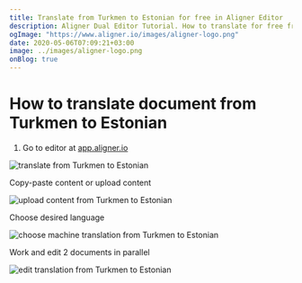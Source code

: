 ```yaml
---
title: Translate from Turkmen to Estonian for free in Aligner Editor
description: Aligner Dual Editor Tutorial. How to translate for free from Turkmen to Estonian. Aligner is multilingual document management platform. 
ogImage: "https://www.aligner.io/images/aligner-logo.png"
date: 2020-05-06T07:09:21+03:00
image: ../images/aligner-logo.png
onBlog: true
---
```


# How to translate document from Turkmen to Estonian

1. Go to editor at [app.aligner.io](https://app.aligner.io "Aligner App web page")

![translate from Turkmen to Estonian](../aligner-blank-editor.png "translate from Turkmen to Estonian")

Copy-paste content or upload content

![upload content from Turkmen to Estonian](../aligner-uploaded-document.png "upload content from Turkmen to Estonian")

Choose desired language

![choose machine translation from Turkmen to Estonian](../aligner-language-dropdown.png "choose machine translation from Turkmen to Estonian")

Work and edit 2 documents in parallel

![edit translation from Turkmen to Estonian](../aligner-double-sitded-editor.png "edit translation from Turkmen to Estonian")

